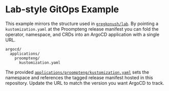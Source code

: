 # Lab-style GitOps Example

This example mirrors the structure used in
[`gregkonush/lab`](https://github.com/gregkonush/lab). By pointing a
`kustomization.yaml` at the Proompteng release manifest you can fold the
operator, namespace, and CRDs into an ArgoCD application with a single URL.

```
argocd/
  applications/
    proompteng/
      kustomization.yaml
```

The provided [`applications/proompteng/kustomization.yaml`](applications/proompteng/kustomization.yaml)
sets the namespace and references the tagged release manifest hosted in this
repository. Update the URL to match the version you want ArgoCD to track.
